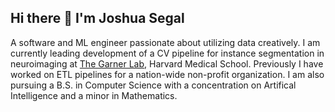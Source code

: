 ## Hi there 👋 I'm Joshua Segal

A software and ML engineer passionate about utilizing data creatively. I am currently leading development of a CV pipeline for instance segmentation in neuroimaging at [The Garner Lab](https://www.garnerlab.hms.harvard.edu/), Harvard Medical School. Previously I have worked on ETL pipelines for a nation-wide non-profit organization. I am also pursuing a B.S. in Computer Science with a concentration on Artifical Intelligence and a minor in Mathematics.

<!---⚡ Fun fact: I strongly believe in the Chaos theory: Even in unpredictable environments with seemingly random oddities and irregularities lies a predictable & sensible pattern not seen initially.
💡 I'm interested in all things data: Machine Learning and Data Science, 
💬 Talk to me about Formula 1 🏎️, Memes, Anime, Movies 🎥, Genshin Impact 🎮, Amateur Photography 📸
My skills include


Hi there 👋 I'm Thomas George Thomas,
A Data engineer passionate about Data Science 📊. I like automating, building scalable pipelines, improving and optimizing systems. I am a Strong Advocate for 📜 open source, ☁️ Cloud computing, 🚀 DevOps, 🆕 Innovation and Automation 🤖

⚡ Fun fact: I strongly believe in the Chaos theory: Even in unpredictable environments with seemingly random oddities and irregularities lies a predictable & sensible pattern not seen initially.
💡 I'm interested in all things data: Big Data, Cloud, Machine Learning and Data Science
💬 Talk to me about Formula 1 🏎️, Memes, Anime, Movies 🎥, Genshin Impact 🎮, Amateur Photography 📸
My skills include
Hadoop Spark AWS Scala Python linux MySQL Bitbucket Git Bamboo linux Kafka linux Tableau

A problem can be solved in a 100 different ways and There's always an easier way to solve a problem.
You miss 100% of the shots you don't take.
-->

     
